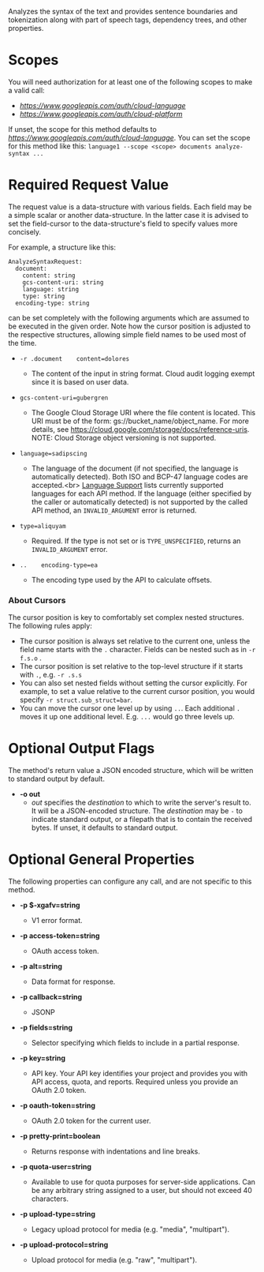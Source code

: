 Analyzes the syntax of the text and provides sentence boundaries and
tokenization along with part of speech tags, dependency trees, and other
properties.
# Scopes

You will need authorization for at least one of the following scopes to make a valid call:

* *https://www.googleapis.com/auth/cloud-language*
* *https://www.googleapis.com/auth/cloud-platform*

If unset, the scope for this method defaults to *https://www.googleapis.com/auth/cloud-language*.
You can set the scope for this method like this: `language1 --scope <scope> documents analyze-syntax ...`
# Required Request Value

The request value is a data-structure with various fields. Each field may be a simple scalar or another data-structure.
In the latter case it is advised to set the field-cursor to the data-structure's field to specify values more concisely.

For example, a structure like this:
```
AnalyzeSyntaxRequest:
  document:
    content: string
    gcs-content-uri: string
    language: string
    type: string
  encoding-type: string

```

can be set completely with the following arguments which are assumed to be executed in the given order. Note how the cursor position is adjusted to the respective structures, allowing simple field names to be used most of the time.

* `-r .document    content=dolores`
    - The content of the input in string format.
        Cloud audit logging exempt since it is based on user data.
* `gcs-content-uri=gubergren`
    - The Google Cloud Storage URI where the file content is located.
        This URI must be of the form: gs://bucket_name/object_name. For more
        details, see https://cloud.google.com/storage/docs/reference-uris.
        NOTE: Cloud Storage object versioning is not supported.
* `language=sadipscing`
    - The language of the document (if not specified, the language is
        automatically detected). Both ISO and BCP-47 language codes are
        accepted.&lt;br&gt;
        [Language Support](/natural-language/docs/languages)
        lists currently supported languages for each API method.
        If the language (either specified by the caller or automatically detected)
        is not supported by the called API method, an `INVALID_ARGUMENT` error
        is returned.
* `type=aliquyam`
    - Required. If the type is not set or is `TYPE_UNSPECIFIED`,
        returns an `INVALID_ARGUMENT` error.

* `..    encoding-type=ea`
    - The encoding type used by the API to calculate offsets.


### About Cursors

The cursor position is key to comfortably set complex nested structures. The following rules apply:

* The cursor position is always set relative to the current one, unless the field name starts with the `.` character. Fields can be nested such as in `-r f.s.o` .
* The cursor position is set relative to the top-level structure if it starts with `.`, e.g. `-r .s.s`
* You can also set nested fields without setting the cursor explicitly. For example, to set a value relative to the current cursor position, you would specify `-r struct.sub_struct=bar`.
* You can move the cursor one level up by using `..`. Each additional `.` moves it up one additional level. E.g. `...` would go three levels up.


# Optional Output Flags

The method's return value a JSON encoded structure, which will be written to standard output by default.

* **-o out**
    - *out* specifies the *destination* to which to write the server's result to.
      It will be a JSON-encoded structure.
      The *destination* may be `-` to indicate standard output, or a filepath that is to contain the received bytes.
      If unset, it defaults to standard output.
# Optional General Properties

The following properties can configure any call, and are not specific to this method.

* **-p $-xgafv=string**
    - V1 error format.

* **-p access-token=string**
    - OAuth access token.

* **-p alt=string**
    - Data format for response.

* **-p callback=string**
    - JSONP

* **-p fields=string**
    - Selector specifying which fields to include in a partial response.

* **-p key=string**
    - API key. Your API key identifies your project and provides you with API access, quota, and reports. Required unless you provide an OAuth 2.0 token.

* **-p oauth-token=string**
    - OAuth 2.0 token for the current user.

* **-p pretty-print=boolean**
    - Returns response with indentations and line breaks.

* **-p quota-user=string**
    - Available to use for quota purposes for server-side applications. Can be any arbitrary string assigned to a user, but should not exceed 40 characters.

* **-p upload-type=string**
    - Legacy upload protocol for media (e.g. &#34;media&#34;, &#34;multipart&#34;).

* **-p upload-protocol=string**
    - Upload protocol for media (e.g. &#34;raw&#34;, &#34;multipart&#34;).
